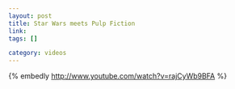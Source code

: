 ```yaml
--- 
layout: post
title: Star Wars meets Pulp Fiction
link: 
tags: []

category: videos
---
```


{% embedly http://www.youtube.com/watch?v=rajCyWb9BFA %}
